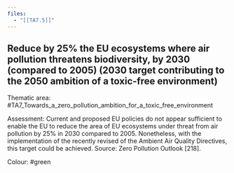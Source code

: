 ```yaml
---
files:
  - "[[TA7.5]]"
---
```

## Reduce by 25% the EU ecosystems where air pollution threatens biodiversity, by 2030 (compared to 2005) (2030 target contributing to the 2050 ambition of a toxic-free environment)


Thematic area: #TA7_Towards_a_zero_pollution_ambition_for_a_toxic_free_environment

Assessment: Current and proposed EU policies do not appear sufficient to enable the EU to reduce the area of EU ecosystems under threat from air pollution by 25% in 2030 compared to 2005. Nonetheless, with the implementation of the recently revised of the Ambient Air Quality Directives, this target could be achieved. Source: Zero Pollution Outlook [218].

Colour: #green